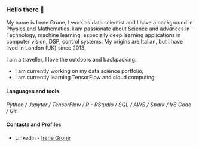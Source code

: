 ### Hello there 👋

<p>My name is Irene Grone, I work as data scientist and I have a background in Physics and Mathematics. I am passionate about Science and advances in Technology, machine learning, especially deep learning applications in computer vision, DSP, control systems. My origins are Italian, but I have lived in London (UK) since 2013.</p>

<p>I am a traveller, I love the outdoors and backpacking.</p>

- I am currently working on my data science portfolio;
- I am currently learning TensorFlow and cloud computing;

#### Languages and tools

*Python / Jupyter / TensorFlow / R - RStudio / SQL / AWS / Spark / VS Code / Git*

#### Contacts and Profiles

* Linkedin - [Irene Grone](https://www.linkedin.com/in/irenegrone)
